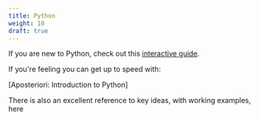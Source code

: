 ```yaml
---
title: Python
weight: 10
draft: true
---
```


If you are new to Python, check out this [interactive guide](https://aposteriori.trinket.io/introduction-to-python).

If you're feeling  you can get up to speed with:

[Aposteriori: Introduction to Python]

There is also an excellent reference to key ideas, with working examples, here